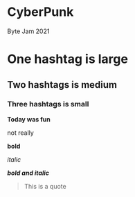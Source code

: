 # CyberPunk
Byte Jam 2021
# One hashtag is large
## Two hashtags is medium
### Three hashtags is small

**Today was fun**

not really


**bold**

 *italic* 

***bold and italic***

>This is a quote

